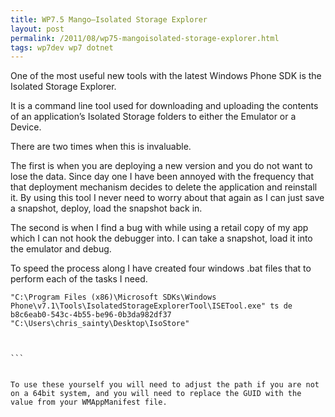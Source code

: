 ```yaml
---
title: WP7.5 Mango–Isolated Storage Explorer
layout: post
permalink: /2011/08/wp75-mangoisolated-storage-explorer.html
tags: wp7dev wp7 dotnet
---
```



One of the most useful new tools with the latest Windows Phone SDK is the Isolated Storage Explorer.  
  
It is a command line tool used for downloading and uploading the contents of an application’s Isolated Storage folders to either the Emulator or a Device.  
  
There are two times when this is invaluable.  
  
The first is when you are deploying a new version and you do not want to lose the data. Since day one I have been annoyed with the frequency that that deployment mechanism decides to delete the application and reinstall it. By using this tool I never need to worry about that again as I can just save a snapshot, deploy, load the snapshot back in.  
  
The second is when I find a bug with while using a retail copy of my app which I can not hook the debugger into. I can take a snapshot, load it into the emulator and debug.  
  
To speed the process along I have created four windows .bat files that to perform each of the tasks I need.  
  
 
````
"C:\Program Files (x86)\Microsoft SDKs\Windows Phone\v7.1\Tools\IsolatedStorageExplorerTool\ISETool.exe" ts de b8c6eab0-543c-4b55-be96-0b3da982df37 "C:\Users\chris_sainty\Desktop\IsoStore"



```  
  
  
To use these yourself you will need to adjust the path if you are not on a 64bit system, and you will need to replace the GUID with the value from your WMAppManifest file.  
  